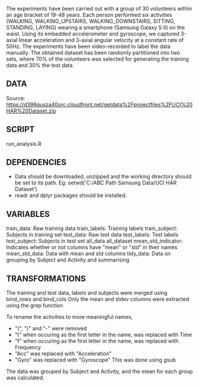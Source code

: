 The experiments have been carried out with a group of 30 volunteers within an age bracket of 19-48 years. Each person performed six activities (WALKING, WALKING_UPSTAIRS, WALKING_DOWNSTAIRS, SITTING, STANDING, LAYING) wearing a smartphone (Samsung Galaxy S II) on the waist. Using its embedded accelerometer and gyroscope, we captured 3-axial linear acceleration and 3-axial angular velocity at a constant rate of 50Hz. The experiments have been video-recorded to label the data manually. The obtained dataset has been randomly partitioned into two sets, where 70% of the volunteers was selected for generating the training data and 30% the test data. 

DATA
-----
Source: https://d396qusza40orc.cloudfront.net/getdata%2Fprojectfiles%2FUCI%20HAR%20Dataset.zip

SCRIPT
------
run_analysis.R

DEPENDENCIES
--------------
* Data should be downloaded, unzipped and the working directory should be set to its path. Eg:
setwd('C:/ABC Path Samsung Data/UCI HAR Dataset')
* readr and dplyr packages should be installed.

VARIABLES
----------
train_data: Raw training data
train_labels: Training labels
train_subject: Subjects in training set
test_data: Raw test data
test_labels: Test labels
test_subject: Subjects in test set
all_data
all_dataset
mean_std_indicator: Indicates whether or not columns have "mean" or "std" in their names
mean_std_data: Data with mean and std columns
tidy_data: Data on grouping by Subject and Activity and summarising


TRANSFORMATIONS
---------------
The training and test data, labels and subjects were merged using bind_rows and bind_cols
Only the mean and stdev columns were extracted using the grep function

To rename the  activities to more meaningful names, 
* "(", ")" and "-" were removed
* "t" when occuring as the first letter in the name, was replaced with Time
* "f" when occuring as the first letter in the name, was replaced with Frequency
* "Acc" was replaced with "Acceleration"
* "Gyro" was replaced with "Gyroscope"
This was done using gsub

The data was grouped by Subject and Activity, and the mean for each group was calculated.
